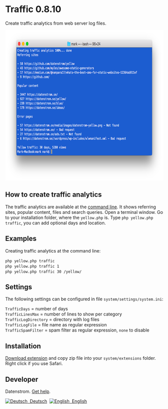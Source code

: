 Traffic 0.8.10
==============
Create traffic analytics from web server log files.

<p align="center"><img src="traffic-screenshot.png?raw=true" width="794" height="478" alt="Screenshot"></p>

## How to create traffic analytics

The traffic analytics are available at the [command line](https://github.com/datenstrom/yellow-extensions/tree/master/source/command). It shows referring sites, popular content, files and search queries. Open a terminal window. Go to your installation folder, where the `yellow.php` is. Type `php yellow.php traffic`, you can add optional days and location.

## Examples

Creating traffic analytics at the command line:

`php yellow.php traffic`  
`php yellow.php traffic 1`  
`php yellow.php traffic 30 /yellow/` 

## Settings

The following settings can be configured in file `system/settings/system.ini`:

`TrafficDays` = number of days  
`TrafficLinesMax` = number of lines to show per category  
`TrafficLogDirectory` = directory with log files  
`TrafficLogFile` = file name as regular expression  
`TrafficSpamFilter` = spam filter as regular expression, `none` to disable  

## Installation

[Download extension](https://github.com/datenstrom/yellow-extensions/raw/master/zip/traffic.zip) and copy zip file into your `system/extensions` folder. Right click if you use Safari.

## Developer

Datenstrom. [Get help](https://datenstrom.se/yellow/help/).

<p>
<a href="README-de.md"><img src="https://raw.githubusercontent.com/datenstrom/yellow-extensions/master/source/help/language-de.png" width="15" height="15" alt="Deutsch">&nbsp; Deutsch</a>&nbsp;
<a href="README.md"><img src="https://raw.githubusercontent.com/datenstrom/yellow-extensions/master/source/help/language-en.png" width="15" height="15" alt="English">&nbsp; English</a>&nbsp;
</p>
